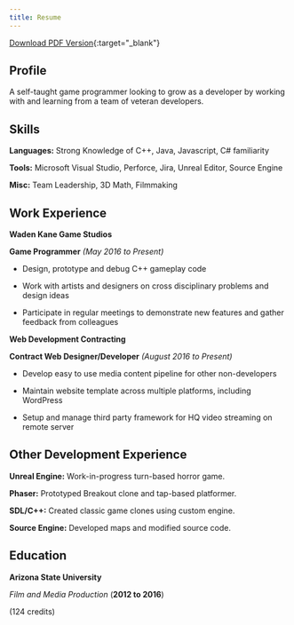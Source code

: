 ```yaml
---
title: Resume
---
```


[Download PDF Version](/assets/Caleb_Smith_Programmer_Resume.pdf){:target="_blank"}


## Profile
A self-taught game programmer looking to grow as a developer by working with and learning from a team of veteran developers.


## Skills
**Languages:**  Strong Knowledge of C++,  Java,  Javascript,  C# familiarity

**Tools:**  Microsoft Visual Studio,  Perforce,  Jira,  Unreal Editor,  Source Engine

**Misc:**  Team Leadership,  3D Math,  Filmmaking


## Work Experience


**Waden Kane Game Studios**

**Game Programmer**  _(May 2016 to Present)_

- Design, prototype and debug C++ gameplay code

- Work with artists and designers on cross disciplinary problems and design ideas

- Participate in regular meetings to demonstrate new features and gather feedback from colleagues


**Web Development Contracting**   

**Contract Web Designer/Developer**  _(August 2016 to Present)_

- Develop easy to use media content pipeline for other non-developers

- Maintain website template across multiple platforms, including WordPress

- Setup and manage third party framework for HQ video streaming on remote server


## Other Development Experience

**Unreal Engine:**  Work-in-progress turn-based horror game.

**Phaser:**  Prototyped Breakout clone and tap-based platformer.

**SDL/C++:**  Created classic game clones using custom engine.

**Source Engine:**  Developed maps and modified source code.


## Education

**Arizona State University**

_Film and Media Production_  (**2012 to 2016**)

(124 credits)
